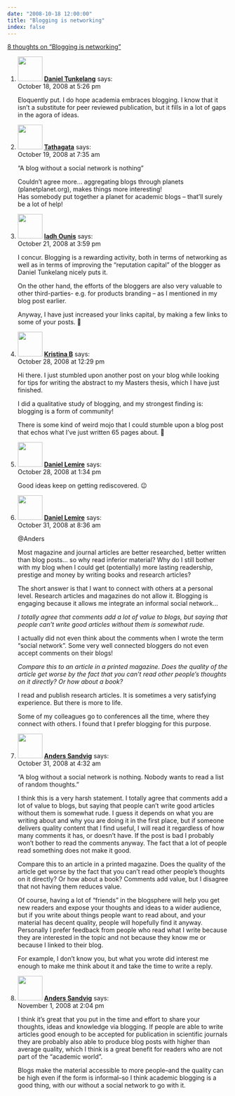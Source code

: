 ```yaml
---
date: "2008-10-18 12:00:00"
title: "Blogging is networking"
index: false
---
```


[8 thoughts on &ldquo;Blogging is networking&rdquo;](/lemire/blog/2008/10-18-blogging-is-networking)

<ol class="comment-list">
<li id="comment-50210" class="comment even thread-even depth-1">
<div class="comment-author vcard">
<img alt src="https://secure.gravatar.com/avatar/e9a1ce0b75918ac8c05ae1e83ebeab69?s=56&#038;d=mm&#038;r=g" srcset="https://secure.gravatar.com/avatar/e9a1ce0b75918ac8c05ae1e83ebeab69?s=112&#038;d=mm&#038;r=g 2x" class="avatar avatar-56 photo" height="56" width="56" decoding="async" /> <b class="fn"><a href="http://thenoisychannel.com/" class="url" rel="ugc external nofollow">Daniel Tunkelang</a></b> <span class="says">says:</span> </div>
<div class="comment-metadata"><time datetime="2008-10-18T17:26:11+00:00">October 18, 2008 at 5:26 pm</time></a> </div>
<div class="comment-content">
<p>Eloquently put. I do hope academia embraces blogging. I know that it isn&rsquo;t a substitute for peer reviewed publication, but it fills in a lot of gaps in the agora of ideas.</p>
</div>
</li>
<li id="comment-50213" class="comment odd alt thread-odd thread-alt depth-1">
<div class="comment-author vcard">
<img alt src="https://secure.gravatar.com/avatar/cf90f3e35c5954af29fed34d909f97f8?s=56&#038;d=mm&#038;r=g" srcset="https://secure.gravatar.com/avatar/cf90f3e35c5954af29fed34d909f97f8?s=112&#038;d=mm&#038;r=g 2x" class="avatar avatar-56 photo" height="56" width="56" decoding="async" /> <b class="fn"><a href="http://blog.tathagata.me/" class="url" rel="ugc external nofollow">Tathagata</a></b> <span class="says">says:</span> </div>
<div class="comment-metadata"><time datetime="2008-10-19T07:35:43+00:00">October 19, 2008 at 7:35 am</time></a> </div>
<div class="comment-content">
<p>&ldquo;A blog without a social network is nothing&rdquo;</p>
<p>Couldn&rsquo;t agree more&#8230; aggregating blogs through planets (planetplanet.org), makes things more interesting!<br/>
Has somebody put together a planet for academic blogs &#8211; that&rsquo;ll surely be a lot of help!</p>
</div>
</li>
<li id="comment-50215" class="comment even thread-even depth-1">
<div class="comment-author vcard">
<img alt src="https://secure.gravatar.com/avatar/7f150052922a2cc47eed13c24a1dde7d?s=56&#038;d=mm&#038;r=g" srcset="https://secure.gravatar.com/avatar/7f150052922a2cc47eed13c24a1dde7d?s=112&#038;d=mm&#038;r=g 2x" class="avatar avatar-56 photo" height="56" width="56" loading="lazy" decoding="async" /> <b class="fn"><a href="https://terrierteam.blogspot.com/" class="url" rel="ugc external nofollow">Iadh Ounis</a></b> <span class="says">says:</span> </div>
<div class="comment-metadata"><time datetime="2008-10-21T15:59:02+00:00">October 21, 2008 at 3:59 pm</time></a> </div>
<div class="comment-content">
<p>I concur. Blogging is a rewarding activity, both in terms of networking as well as in terms of improving the &ldquo;reputation capital&rdquo; of the blogger as Daniel Tunkelang nicely puts it.</p>
<p>On the other hand, the efforts of the bloggers are also very valuable to other third-parties- e.g. for products branding &#8211; as I mentioned in my blog post earlier. </p>
<p>Anyway, I have just increased your links capital, by making a few links to some of your posts. 🙂</p>
</div>
</li>
<li id="comment-50232" class="comment odd alt thread-odd thread-alt depth-1">
<div class="comment-author vcard">
<img alt src="https://secure.gravatar.com/avatar/30a3849017b93215b6897531d8fd1972?s=56&#038;d=mm&#038;r=g" srcset="https://secure.gravatar.com/avatar/30a3849017b93215b6897531d8fd1972?s=112&#038;d=mm&#038;r=g 2x" class="avatar avatar-56 photo" height="56" width="56" loading="lazy" decoding="async" /> <b class="fn"><a href="https://kristinab.wordpress.com/" class="url" rel="ugc external nofollow">Kristina B</a></b> <span class="says">says:</span> </div>
<div class="comment-metadata"><time datetime="2008-10-28T12:29:30+00:00">October 28, 2008 at 12:29 pm</time></a> </div>
<div class="comment-content">
<p>Hi there. I just stumbled upon another post on your blog while looking for tips for writing the abstract to my Masters thesis, which I have just finished.</p>
<p>I did a qualitative study of blogging, and my strongest finding is: blogging is a form of community! </p>
<p>There is some kind of weird mojo that I could stumble upon a blog post that echos what I&rsquo;ve just written 65 pages about. 🙂</p>
</div>
</li>
<li id="comment-50235" class="comment byuser comment-author-lemire bypostauthor even thread-even depth-1">
<div class="comment-author vcard">
<img alt src="https://secure.gravatar.com/avatar/2ca999bef9535950f5b84281a4dab006?s=56&#038;d=mm&#038;r=g" srcset="https://secure.gravatar.com/avatar/2ca999bef9535950f5b84281a4dab006?s=112&#038;d=mm&#038;r=g 2x" class="avatar avatar-56 photo" height="56" width="56" loading="lazy" decoding="async" /> <b class="fn"><a href="https://lemire.me/blog/" class="url" rel="ugc">Daniel Lemire</a></b> <span class="says">says:</span> </div>
<div class="comment-metadata"><time datetime="2008-10-28T13:34:18+00:00">October 28, 2008 at 1:34 pm</time></a> </div>
<div class="comment-content">
<p>Good ideas keep on getting rediscovered. 😉</p>
</div>
</li>
<li id="comment-50237" class="comment byuser comment-author-lemire bypostauthor odd alt thread-odd thread-alt depth-1">
<div class="comment-author vcard">
<img alt src="https://secure.gravatar.com/avatar/2ca999bef9535950f5b84281a4dab006?s=56&#038;d=mm&#038;r=g" srcset="https://secure.gravatar.com/avatar/2ca999bef9535950f5b84281a4dab006?s=112&#038;d=mm&#038;r=g 2x" class="avatar avatar-56 photo" height="56" width="56" loading="lazy" decoding="async" /> <b class="fn"><a href="https://lemire.me/blog/" class="url" rel="ugc">Daniel Lemire</a></b> <span class="says">says:</span> </div>
<div class="comment-metadata"><time datetime="2008-10-31T08:36:36+00:00">October 31, 2008 at 8:36 am</time></a> </div>
<div class="comment-content">
<p>@Anders</p>
<p>Most magazine and journal articles are better researched, better written than blog posts&#8230; so why read inferior material? Why do I still bother with my blog when I could get (potentially) more lasting readership, prestige and money by writing books and research articles?</p>
<p>The short answer is that I want to connect with others at a personal level. Research articles and magazines do not allow it. Blogging is engaging because it allows me integrate an informal social network&#8230;</p>
<p><i> I totally agree that comments add a lot of value to blogs, but saying that people can&rsquo;t write good articles without them is somewhat rude.</i></p>
<p>I actually did not even think about the comments when I wrote the term &ldquo;social network&rdquo;. Some very well connected bloggers do not even accept comments on their blogs!</p>
<p><i> Compare this to an article in a printed magazine. Does the quality of the article get worse by the fact that you can&rsquo;t read other people&rsquo;s thoughts on it directly? Or how about a book? </i></p>
<p>I read and publish research articles. It is sometimes a very satisfying experience. But there is more to life.</p>
<p>Some of my colleagues go to conferences all the time, where they connect with others. I found that I prefer blogging for this purpose.</p>
</div>
</li>
<li id="comment-50236" class="comment even thread-even depth-1">
<div class="comment-author vcard">
<img alt src="https://secure.gravatar.com/avatar/d6223c8e4cf28dd5a28b6b8c24c9c6b5?s=56&#038;d=mm&#038;r=g" srcset="https://secure.gravatar.com/avatar/d6223c8e4cf28dd5a28b6b8c24c9c6b5?s=112&#038;d=mm&#038;r=g 2x" class="avatar avatar-56 photo" height="56" width="56" loading="lazy" decoding="async" /> <b class="fn"><a href="http://blog.looplabel.net/" class="url" rel="ugc external nofollow">Anders Sandvig</a></b> <span class="says">says:</span> </div>
<div class="comment-metadata"><time datetime="2008-10-31T04:32:04+00:00">October 31, 2008 at 4:32 am</time></a> </div>
<div class="comment-content">
<p>&ldquo;A blog without a social network is nothing. Nobody wants to read a list of random thoughts.&rdquo;</p>
<p>I think this is a very harsh statement. I totally agree that comments add a lot of value to blogs, but saying that people can&rsquo;t write good articles without them is somewhat rude. I guess it depends on what you are writing about and why you are doing it in the first place, but if someone delivers quality content that I find useful, I will read it regardless of how many comments it has, or doesn&rsquo;t have. If the post is bad I probably won&rsquo;t bother to read the comments anyway. The fact that a lot of people read something does not make it good. </p>
<p>Compare this to an article in a printed magazine. Does the quality of the article get worse by the fact that you can&rsquo;t read other people&rsquo;s thoughts on it directly? Or how about a book? Comments add value, but I disagree that not having them reduces value.</p>
<p>Of course, having a lot of &ldquo;friends&rdquo; in the blogsphere will help you get new readers and expose your thoughts and ideas to a wider audience, but if you write about things people want to read about, and your material has decent quality, people will hopefully find it anyway. Personally I prefer feedback from people who read what I write because they are interested in the topic and not because they know me or because I linked to their blog.</p>
<p>For example, I don&rsquo;t know you, but what you wrote did interest me enough to make me think about it and take the time to write a reply.</p>
</div>
</li>
<li id="comment-50239" class="comment odd alt thread-odd thread-alt depth-1">
<div class="comment-author vcard">
<img alt src="https://secure.gravatar.com/avatar/d6223c8e4cf28dd5a28b6b8c24c9c6b5?s=56&#038;d=mm&#038;r=g" srcset="https://secure.gravatar.com/avatar/d6223c8e4cf28dd5a28b6b8c24c9c6b5?s=112&#038;d=mm&#038;r=g 2x" class="avatar avatar-56 photo" height="56" width="56" loading="lazy" decoding="async" /> <b class="fn"><a href="http://blog.looplabel.net/" class="url" rel="ugc external nofollow">Anders Sandvig</a></b> <span class="says">says:</span> </div>
<div class="comment-metadata"><time datetime="2008-11-01T14:04:13+00:00">November 1, 2008 at 2:04 pm</time></a> </div>
<div class="comment-content">
<p>I think it&rsquo;s great that you put in the time and effort to share your thoughts, ideas and knowledge via blogging. If people are able to write articles good enough to be accepted for publication in scientific journals they are probably also able to produce blog posts with higher than average quality, which I think is a great benefit for readers who are not part of the &ldquo;academic world&rdquo;. </p>
<p>Blogs make the material accessible to more people&#8211;and the quality can be high even if the form is informal&#8211;so I think academic blogging is a good thing, with our without a social network to go with it.</p>
</div>
</li>
</ol>
